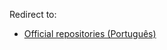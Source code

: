 Redirect to:

*   [Official repositories (Português)](/index.php/Official_repositories_(Portugu%C3%AAs) "Official repositories (Português)")